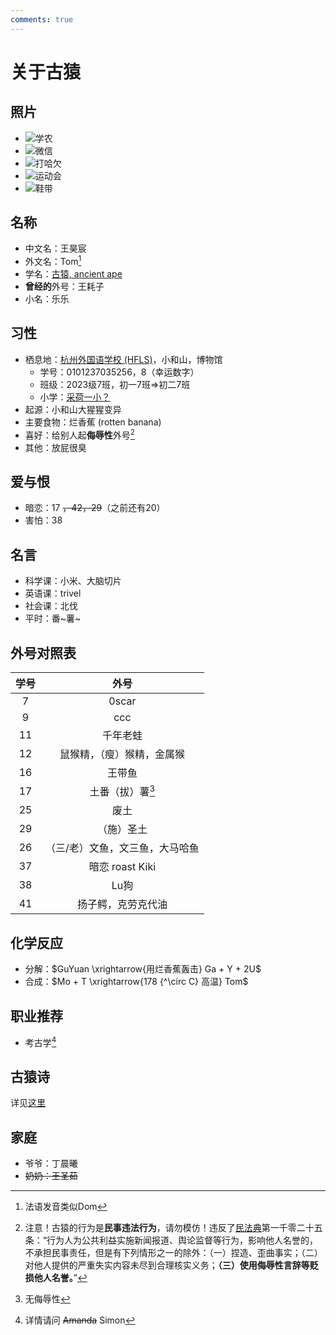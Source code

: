 ```yaml
---
comments: true
---
```


# 关于古猿

## 照片

- ![学农](./img/about1.png)
- ![微信](./img/about2.jpg)
- ![打哈欠](./img/about3.png)
- ![运动会](./img/about4.png)
- ![鞋带](./img/about6.png)

## 名称

- 中文名：王昊宸
- 外文名：Tom[^1]
- 学名：[古猿, ancient ape](./dictionary.md)
- **曾经的**外号：王耗子
- 小名：乐乐

## 习性

- 栖息地：[杭州外国语学校 (HFLS)](./habitat.md)，小和山，博物馆
    - 学号：0101237035256，8（幸运数字）
    - 班级：2023级7班，初一7班$\Rightarrow$初二7班
    - 小学：[采荷一小？](./img/about5.jpg)
- 起源：小和山大猩猩变异
- 主要食物：烂香蕉 (rotten banana)
- 喜好：给别人起**侮辱性**外号[^2]
- 其他：放屁很臭

## 爱与恨

- 暗恋：17 ~~，42，29~~（之前还有20）
- 害怕：38

## 名言

- 科学课：小米、大脑切片
- 英语课：trivel
- 社会课：北伐
- 平时：番\~薯\~

## 外号对照表

|学号|外号|
|:-:|:-:|
|7|0scar|
|9|ccc|
|11|千年老蛙|
|12|鼠猴精，（瘦）猴精，金属猴|
|16|王带鱼|
|17|土番（拔）薯[^4]|
|25|废土|
|29|（施）圣土|
|26|（三/老）文鱼，文三鱼，大马哈鱼|
|37|暗恋 roast Kiki|
|38|Lu狗|
|41|扬子鳄，克劳克代油|

## 化学反应

- 分解：$GuYuan \xrightarrow{用烂香蕉轰击} Ga + Y + 2U$
- 合成：$Mo + T \xrightarrow{178 {^\circ C} 高温} Tom$

## 职业推荐

- 考古学[^3]

## 古猿诗

详见[这里](./docs.md)

## 家庭

- 爷爷：丁晨曦
- ~~奶奶：王圣茹~~

[^1]: 法语发音类似Dom
[^2]: 注意！古猿的行为是**民事违法行为**，请勿模仿！违反了[民法典](https://flk.npc.gov.cn/detail2.html?ZmY4MDgwODE3MjlkMWVmZTAxNzI5ZDUwYjVjNTAwYmY%3D)第一千零二十五条：“行为人为公共利益实施新闻报道、舆论监督等行为，影响他人名誉的，不承担民事责任，但是有下列情形之一的除外：（一）捏造、歪曲事实；（二）对他人提供的严重失实内容未尽到合理核实义务；**（三）使用侮辱性言辞等贬损他人名誉。**”
[^3]: 详情请问 ~~Amanda~~ Simon
[^4]: 无侮辱性